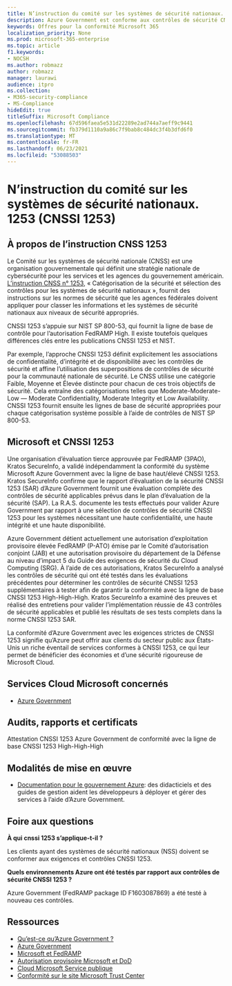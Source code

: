 ```yaml
---
title: N’instruction du comité sur les systèmes de sécurité nationaux. 1253 (CNSSI 1253)
description: Azure Government est conforme aux contrôles de sécurité CNSSI 1253 pour les systèmes du gouvernement américain nécessitant la haute confidentialité, la haute intégrité et la haute disponibilité.
keywords: Offres pour la conformité Microsoft 365
localization_priority: None
ms.prod: microsoft-365-enterprise
ms.topic: article
f1.keywords:
- NOCSH
ms.author: robmazz
author: robmazz
manager: laurawi
audience: itpro
ms.collection:
- M365-security-compliance
- MS-Compliance
hideEdit: true
titleSuffix: Microsoft Compliance
ms.openlocfilehash: 67d596faea5e531d22289e2ad744a7aeff9c9441
ms.sourcegitcommit: fb379d1110a9a86c7f9bab8c484dc3f4b3dfd6f0
ms.translationtype: MT
ms.contentlocale: fr-FR
ms.lasthandoff: 06/23/2021
ms.locfileid: "53088503"
---
```

# <a name="committee-on-national-security-systems-instruction-no-1253-cnssi-1253"></a>N’instruction du comité sur les systèmes de sécurité nationaux. 1253 (CNSSI 1253)

## <a name="about-cnss-instruction-1253"></a>À propos de l’instruction CNSS 1253

Le Comité sur les systèmes de sécurité nationale (CNSS) est une organisation gouvernementale qui définit une stratégie nationale de cybersécurité pour les services et les agences du gouvernement américain. [L’instruction CNSS n° 1253](https://www.dss.mil/Portals/69/documents/io/rmf/CNSSI_No1253.pdf), « Catégorisation de la sécurité et sélection des contrôles pour les systèmes de sécurité nationaux », fournit des instructions sur les normes de sécurité que les agences fédérales doivent appliquer pour classer les informations et les systèmes de sécurité nationaux aux niveaux de sécurité appropriés.  
  
CNSSI 1253 s’appuie sur NIST SP 800-53, qui fournit la ligne de base de contrôle pour l’autorisation FedRAMP High. Il existe toutefois quelques différences clés entre les publications CNSSI 1253 et NIST.  
  
Par exemple, l’approche CNSSI 1253 définit explicitement les associations de confidentialité, d’intégrité et de disponibilité avec les contrôles de sécurité et affine l’utilisation des superpositions de contrôles de sécurité pour la communauté nationale de sécurité. Le CNSS utilise une catégorie Faible, Moyenne et Élevée distincte pour chacun de ces trois objectifs de sécurité. Cela entraîne des catégorisations telles que Moderate-Moderate-Low — Moderate Confidentiality, Moderate Integrity et Low Availability. CNSSI 1253 fournit ensuite les lignes de base de sécurité appropriées pour chaque catégorisation système possible à l’aide de contrôles de NIST SP 800-53.

## <a name="microsoft-and-cnssi-1253"></a>Microsoft et CNSSI 1253

Une organisation d’évaluation tierce approuvée par FedRAMP (3PAO), Kratos SecureInfo, a validé indépendamment la conformité du système Microsoft Azure Government avec la ligne de base haut/élevé CNSSI 1253. Kratos SecureInfo confirme que le rapport d’évaluation de la sécurité CNSSI 1253 (SAR) d’Azure Government fournit une évaluation complète des contrôles de sécurité applicables prévus dans le plan d’évaluation de la sécurité (SAP). La R.A.S. documente les tests effectués pour valider Azure Government par rapport à une sélection de contrôles de sécurité CNSSI 1253 pour les systèmes nécessitant une haute confidentialité, une haute intégrité et une haute disponibilité.  
  
Azure Government détient actuellement une autorisation d’exploitation provisoire élevée FedRAMP (P-ATO) émise par le Comité d’autorisation conjoint (JAB) et une autorisation provisoire du département de la Défense au niveau d’impact 5 du Guide des exigences de sécurité du Cloud Computing (SRG). À l’aide de ces autorisations, Kratos SecureInfo a analysé les contrôles de sécurité qui ont été testés dans les évaluations précédentes pour déterminer les contrôles de sécurité CNSSI 1253 supplémentaires à tester afin de garantir la conformité avec la ligne de base CNSSI 1253 High-High-High. Kratos SecureInfo a examiné des preuves et réalisé des entretiens pour valider l’implémentation réussie de 43 contrôles de sécurité applicables et publié les résultats de ses tests complets dans la norme CNSSI 1253 SAR.  
  
La conformité d’Azure Government avec les exigences strictes de CNSSI 1253 signifie qu’Azure peut offrir aux clients du secteur public aux États-Unis un riche éventail de services conformes à CNSSI 1253, ce qui leur permet de bénéficier des économies et d’une sécurité rigoureuse de Microsoft Cloud.

## <a name="microsoft-in-scope-cloud-services"></a>Services Cloud Microsoft concernés

- [Azure Government](https://aka.ms/AzureCompliance)

## <a name="audits-reports-and-certificates"></a>Audits, rapports et certificats

Attestation CNSSI 1253 Azure Government de conformité avec la ligne de base CNSSI 1253 High-High-High

## <a name="how-to-implement"></a>Modalités de mise en œuvre

- [Documentation pour le gouvernement Azure](/azure/azure-government/): des didacticiels et des guides de gestion aident les développeurs à déployer et gérer des services à l’aide d’Azure Government.

## <a name="frequently-asked-questions"></a>Foire aux questions

**À qui cnssi 1253 s’applique-t-il ?**

Les clients ayant des systèmes de sécurité nationaux (NSS) doivent se conformer aux exigences et contrôles CNSSI 1253.

**Quels environnements Azure ont été testés par rapport aux contrôles de sécurité CNSSI 1253 ?**

Azure Government (FedRAMP package ID F1603087869) a été testé à nouveau ces contrôles.

## <a name="resources"></a>Ressources

- [Qu’est-ce qu’Azure Government ?](/azure/azure-government/documentation-government-welcome)
- [Azure Government](https://aka.ms/Azure-Government)
- [Microsoft et FedRAMP](offering-fedramp.md)
- [Autorisation provisoire Microsoft et DoD](offering-DoD-DISA-L2-L4-L5.md)
- [Cloud Microsoft Service publique](https://www.microsoft.com/enterprise/government)
- [Conformité sur le site Microsoft Trust Center](https://www.microsoft.com/trust-center/compliance/compliance-overview)

